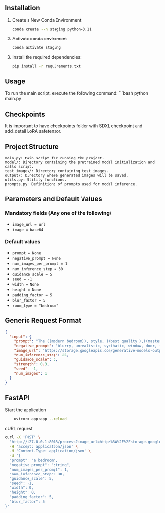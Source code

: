 ## Installation
1. Create a New Conda Environment:
   ```bash
   conda create --n staging python=3.11
3. Activate conda enviroment
    ```bash
    conda activate staging
2. Install the required dependencies:
    ```bash
    pip install -r requirements.txt
## Usage
To run the main script, execute the following command:
    ```bash
    python main.py
## Checkpoints
It is important to have checkpoints folder with SDXL checkpoint and add_detail LoRA safetensor.
## Project Structure
    main.py: Main script for running the project.
    model/: Directory containing the pretrained model initialization and calls script.
    test_images/: Directory containing test images.
    output/: Directory where generated images will be saved.
    utils.py: Utility functions.
    prompts.py: Definitions of prompts used for model inference.

## Parameters and Default Values

### Mandatory fields (Any one of the following)
   - `image_url = url`
   - `image = base64`

### Default values
   - `prompt = None`
   - `negative_prompt = None`
   - `num_images_per_prompt = 1`
   - `num_inference_step = 30`
   - `guidance_scale = 5`
   - `seed = -1`
   - `width = None`
   - `height = None`
   - `padding_factor = 5`
   - `blur_factor = 5`
   - `room_type = "bedroom"`

## Generic Request Format

```json
{
  "input": {
    "prompt": "The ((modern bedroom)), style, ((best quality)),((masterpiece)),((realistic))",
    "negative_prompt": "blurry, unrealistic, synthatic, window, door, fireplace, out of order, deformed, disfigured, watermark, text, banner, logo, contactinfo, surreal longbody, lowres, bad anatomy, bad hands, jpeg artifacts, missing fingers, extra digit, fewer digits, cropped, worst quality, low quality, rug",
    "image_url": "https://storage.googleapis.com/generative-models-output/empty_room.jpg",
    "num_inference_step": 25,
    "guidance_scale": 5,
    "strength": 0.3,
    "seed": -1,
    "num_images": 1
  }
}
```
## FastAPI
Start the application
```bash
    uvicorn app:app --reload
```
cURL request
```bash
curl -X 'POST' \
  'http://127.0.0.1:8008/process?image_url=https%3A%2F%2Fstorage.googleapis.com%2Fgenerative-models-output%2Fempty_room.jpg&room_type=bedroom' \
  -H 'accept: application/json' \
  -H 'Content-Type: application/json' \
  -d '{
  "prompt": "a bedroom",
  "negative_prompt": "string",
  "num_images_per_prompt": 1,
  "num_inference_step": 30,
  "guidance_scale": 5,
  "seed": -1,
  "width": 0,
  "height": 0,
  "padding_factor": 5,
  "blur_factor": 5
}'
